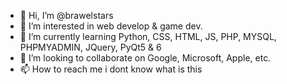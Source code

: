 - 👋 Hi, I’m @brawelstars
- 👀 I’m interested in web develop & game dev.
- 🌱 I’m currently learning Python, CSS, HTML, JS, PHP, MYSQL, PHPMYADMIN, JQuery, PyQt5 & 6
- 💞️ I’m looking to collaborate on Google, Microsoft, Apple, etc.
- 📫 How to reach me i dont know what is this

<!---
brawelstars/brawelstars is a ✨ special ✨ repository because its `README.md` (this file) appears on your GitHub profile.
You can click the Preview link to take a look at your changes.
--->
